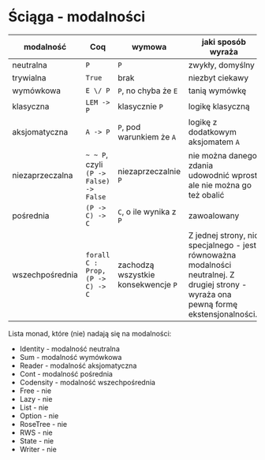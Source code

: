 # Ściąga - modalności

| modalność       | Coq                                    | wymowa                              | jaki sposób wyraża
| --------------- | -------------------------------------- | ----------------------------------- | ------------------
| neutralna       | `P`                                    | `P`                                 | zwykły, domyślny   
| trywialna       | `True`                                 | brak                                | niezbyt ciekawy    
| wymówkowa       | `E \/ P`                               | `P`, no chyba że `E`                | tanią wymówkę      
| klasyczna       | `LEM -> P`                             | klasycznie `P`                      | logikę klasyczną
| aksjomatyczna   | `A -> P`                               | `P`, pod warunkiem że `A`           | logikę z dodatkowym aksjomatem `A`
| niezaprzeczalna | `~ ~ P`, czyli `(P -> False) -> False` | niezaprzeczalnie `P`                | nie można danego zdania udowodnić wprost, ale nie można go też obalić
| pośrednia       | `(P -> C) -> C`                        | `C`, o ile wynika z `P`             | zawoalowany
| wszechpośrednia | `forall C : Prop, (P -> C) -> C`       | zachodzą wszystkie konsekwencje `P` | Z jednej strony, nic specjalnego - jest równoważna modalności neutralnej. Z drugiej strony - wyraża ona pewną formę ekstensjonalności.

Lista monad, które (nie) nadają się na modalności:
- Identity  - modalność neutralna
- Sum       - modalność wymówkowa
- Reader    - modalność aksjomatyczna
- Cont      - modalność pośrednia
- Codensity - modalność wszechpośrednia
- Free      - nie
- Lazy      - nie
- List      - nie
- Option    - nie
- RoseTree  - nie
- RWS       - nie
- State     - nie
- Writer    - nie